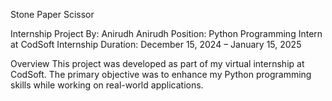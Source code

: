 Stone Paper Scissor

Internship Project
By: Anirudh Anirudh
Position: Python Programming Intern at CodSoft
Internship Duration: December 15, 2024 – January 15, 2025

Overview
This project was developed as part of my virtual internship at CodSoft. The primary objective was to enhance my Python programming skills while working on real-world applications.
